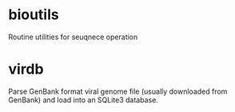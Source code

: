# bioutils
Routine utilities for seuqnece operation

virdb
=====

Parse GenBank format viral genome file (usually downloaded from GenBank) and load into an SQLite3 database.
